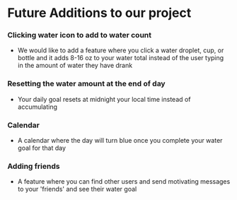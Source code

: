 # Future Additions to our project

### Clicking water icon to add to water count
- We would like to add a feature where you click a water droplet, cup, or bottle and it adds 8-16 oz to your water total instead of the user typing in the amount of water they have drank

### Resetting the water amount at the end of day
- Your daily goal resets at midnight your local time instead of accumulating

### Calendar 
- A calendar where the day will turn blue once you complete your water goal for that day

### Adding friends
- A feature where you can find other users and send motivating messages to your 'friends' and see their water goal


